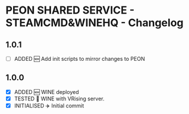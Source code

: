 # PEON SHARED SERVICE - STEAMCMD&WINEHQ - Changelog

## 1.0.1

- [ ] ADDED :new: Add init scripts to mirror changes to PEON

## 1.0.0

- [x] ADDED :new: WINE deployed
- [x] TESTED :pencil: WINE with VRising server.
- [x] INITIALISED :airplane: Initial commit
